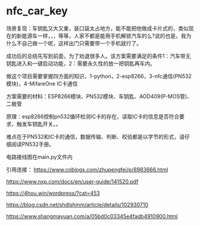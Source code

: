 # nfc_car_key

场景复现：车钥匙又大又重，装口袋太占地方，能不能把他做成卡片式的，类似现在的新能源车一样，，，等等，人家不都是能用手机解锁汽车的么?说的也是，我为什么不自己做一个呢，这样出门只需要带一个手机就行了。

成功后的总结先写到前面，为了劝退很多人。该方案需要满足的条件1：汽车带无钥匙进入和一键启动功能，2：需要永久性的放一把钥匙再车内。

做这个项目需要掌握四方面的知识，1-python，2-esp8266，3-nfc通信(PN532模块)，4-MifareOne IC卡通信

方案需要的材料：ESP8266模块、PN532模块、车钥匙、AOD409(P-MOS管)、二极管

原理：esp8266控制pn532循环检测IC卡的存在，读取IC卡的信息是否符合要求，触发车钥匙开关。。

难点在于PN532和IC卡的通信，数据传输、判断、校验都是以字节的形式，请仔细阅读PN532手册。

电路接线图在main.py文件内


引用连接：
https://www.cnblogs.com/zhupengfei/p/8983666.html

https://www.nxp.com/docs/en/user-guide/141520.pdf

https://4hou.win/wordpress/?cat=453

https://blog.csdn.net/shdlshmm/article/details/102930710

https://www.shangmayuan.com/a/05bd0c03345e4fadb4910900.html
